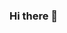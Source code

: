 ### Hi there 👋

<!--
**CodingWithMenno/CodingWithMenno** is a ✨ _special_ ✨ repository because its `README.md` (this file) appears on your GitHub profile.

Here are some ideas to get you started:

- 🔭 I’m currently working on An OpenStreetMap Android app & An OpenGL Java Game
- 🌱 I’m currently learning OpenGL
-->
